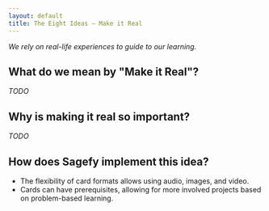 ```yaml
---
layout: default
title: The Eight Ideas – Make it Real
---
```


_We rely on real-life experiences to guide to our learning._

What do we mean by "Make it Real"?
-------------------------------------

_TODO_

Why is making it real so important?
--------------------------------------

_TODO_

How does Sagefy implement this idea?
------------------------------------

- The flexibility of card formats allows using audio, images, and video.
- Cards can have prerequisites, allowing for more involved projects based on problem-based learning.
